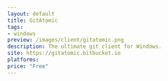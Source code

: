 ```yaml
---
layout: default
title: GitAtomic
tags:
- windows
preview: /images/client/gitatomic.png
description: The ultimate git client for Windows.
site: https://gitatomic.bitbucket.io
platforms:
price: "Free"
---
```


